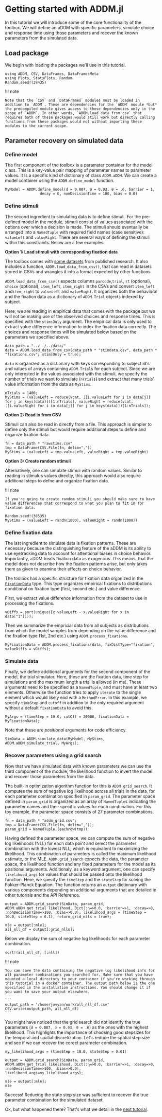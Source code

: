 # Getting started with ADDM.jl

In this tutorial we will introduce some of the core functionality of the toolbox. We will define an aDDM with specific parameters, simulate choice and response time using those parameters and recover the known parameters from the simulated data.

## Load package

We begin with loading the packages we'll use in this tutorial.

```@repl 1
using ADDM, CSV, DataFrames, DataFramesMeta
using Plots, StatsPlots, Random
Random.seed!(38435)
```

!!! note

    Note that the `CSV` and `DataFrames` modules must be loaded in addition to `ADDM`. These are dependencies for the `ADDM` module *but* the precompiled module gives access to these dependencies only in the scope of `ADDM`. In other words, `ADDM.load_data_from_csv` that requires both of these packages would still work but directly calling functions from these packages would not without importing these modules to the current scope.    


## Parameter recovery on simulated data

### Define model

The first component of the toolbox is a parameter container for the model class. This is a key-value pair mapping of parameter names to parameter values. It is a specific kind of dictionary of class `ADDM.aDDM`. We can create a model container using the `ADDM.define_model` function.

```@repl 1
MyModel = ADDM.define_model(d = 0.007, σ = 0.03, θ = .6, barrier = 1, 
                decay = 0, nonDecisionTime = 100, bias = 0.0)
```

### Define stimuli

The second ingredient to simulating data is to define stimuli. For the pre-defined model in the module, stimuli consist of values associated with the options over which a decision is made. The stimuli should eventually be arranged into a `NamedTuple` with required field names (case sensitive): `valueLeft` and `valueRight`. There are several ways of defining the stimuli within this constraints. Below are a few examples. 

**Option 1: Load stimuli with corresponding fixation data**

The toolbox comes with [some datasets](https://github.com/aDDM-Toolbox/ADDM.jl/tree/main/data) from published research. It also includes a function, `ADDM.load_data_from_csv()`, that can read in datasets stored in CSVs and wrangles it into a format expected by other functions.

`ADDM.load_data_from_csv()` expects columns `parcode`,`trial`, `rt` (optional), `choice` (optional), `item_left`, `item_right` in the CSVs and convert `item_left` and`item_right` to `valueLeft` and `valueRight`. It organizes both the behavioral and the fixation data as a dictionary of `ADDM.Trial` objects indexed by subject. 

Here, we are reading in empirical data that comes with the package but we will not be making use of the observed choices and response times. This is specified with the `stimsOnly` argument. The empirical data is only used to extract value difference information to index the fixation data correctly. The choices and response times will be simulated below based on the parameters we specified above.

```@repl 1
data_path = "../../../data/"
data = ADDM.load_data_from_csv(data_path * "stimdata.csv", data_path * "fixations.csv"; stimsOnly = true);
```

`data` is organized as a dictionary with keys corresponding to subject id's and values of arrays containing `ADDM.Trial`s for each subject. Since we are only interested in the values associated with the stimuli, we specify the number of trials we want to simulate (`nTrials`) and extract that many trials' value information from the data as `MyStims`.

```@repl 1
nTrials = 1400;
MyStims = (valueLeft = reduce(vcat, [[i.valueLeft for i in data[j]] for j in keys(data)])[1:nTrials], valueRight = reduce(vcat, [[i.valueRight for i in data[j]] for j in keys(data)])[1:nTrials]);
```

**Option 2: Read in from CSV**  

Stimuli can also be read in directly from a file. This approach is simpler to define only the stimuli but would require additional steps to define and organize fixation data.

```
fn = data_path * "rawstims.csv"
tmp = DataFrame(CSV.File(fn, delim=","))
MyStims = (valueLeft = tmp.valueLeft, valueRight = tmp.valueRight)
```

**Option 3: Create random stimuli**

Alternatively, one can simulate stimuli with random values. Similar to reading in stimulus values directly, this approach would also require additional steps to defne and organize fixation data.

!!! note

    If you're going to create random stimuli you should make sure to have value differences that correspond to what you plan to fit in for fixation data.

```
Random.seed!(38535)
MyStims = (valueLeft = randn(1000), valueRight = randn(1000))
```

### Define fixation data

The last ingredient to simulate data is fixation patterns. These are necessary because the distinguishing feature of the aDDM is its ability to use eyetracking data to account for attentional biases in choice behavior. Importantly, aDDM treats fixation data as exogenous. This means, that the model does not describe how the fixation patterns arise, but only takes them as given to examine their effects on choice behavior.

The toolbox has a specific structure for fixation data organized in the  [`FixationData`](https://addm-toolbox.github.io/ADDM.jl/dev/apireference/#Fixation-data) type. This type organizes empirical fixations to distributions conditional on fixation type (first, second etc.) and value difference.

First, we extract value difference information from the dataset to use in processing the fixations.

```@repl 1
vDiffs = sort(unique([x.valueLeft - x.valueRight for x in data["1"]]));
```

Then we summarize the empricial data from all subjects as distributions from which the model samples from depending on the value difference and the fixation type (1st, 2nd etc.) using `ADDM.process_fixations`.

```@repl 1
MyFixationData = ADDM.process_fixations(data, fixDistType="fixation", valueDiffs = vDiffs);
```

### Simulate data

Finally, we define additional arguments for the second component of the model, the trial simulator. Here, these are the fixation data, time step for simulations and the maximum length a trial is allowed (in ms). These arguments need to be specified as a `NamedTuple`, and must have at least two elements. Otherwise the function tries to apply `iterate` to the single element which would likely end with a  `MethodError`. In this example, we specify `timeStep` and `cutoff` in addition to the  only required argument without a default `fixationData` to avoid this.

```@repl 1
MyArgs = (timeStep = 10.0, cutOff = 20000, fixationData = MyFixationData);
```

Note that these are *positional* arguments for code efficiency.

```@repl 1
SimData = ADDM.simulate_data(MyModel, MyStims, ADDM.aDDM_simulate_trial, MyArgs);
```

### Recover parameters using a grid search

Now that we have simulated data with known parameters we can use the third component of the module, the likelihood function to invert the model and recover those parameters from the data.

The built-in optimization algorithm function for this is `ADDM.grid_search`. It computes the sum of negative log likelihood across all trials in the data, for each parameter combination specified in `param_grid`. The parameter space defined in `param_grid` is organized as an array of `NamedTuple`s indicating the parameter names and their specific values for each combination. For this toy example, the parameter space consists of 27 parameter combinations.

```@repl 1
fn = data_path * "addm_grid.csv";
tmp = DataFrame(CSV.File(fn, delim=","));
param_grid = NamedTuple.(eachrow(tmp))
```

Having defined the parameter space, we can compute the sum of negative log likelihoods (NLL) for each data point and select the parameter combination with the lowest NLL, which is equivalent to maximizing the likelihood. This combination of parameters is called the maximum likelihood estimate, or the MLE. `ADDM.grid_search` expects the data, the parameter space, the likelihood function and any fixed parameters for the model as its positional arguments. Additionaly, as a keyword argument, one can specify `likelihood_args` for values that should be passed onto the likelihood function. Here, we specify the `timeStep` and the `stateStep` for solving the Fokker-Planck Equation. The function returns an `output` dictionary with various components depending on additional arguments that are detailed in other tutorials and the API Reference.

```@repl 1
output = ADDM.grid_search(SimData, param_grid, ADDM.aDDM_get_trial_likelihood, Dict(:η=>0.0, :barrier=>1, :decay=>0, :nonDecisionTime=>100, :bias=>0.0); likelihood_args = (timeStep = 10.0, stateStep = 0.1), return_grid_nlls = true);

mle = output[:mle];
all_nll_df = output[:grid_nlls];
```

Below we display the sum of negative log likelihoods for each parameter combination.

```@repl 1
sort!(all_nll_df, [:nll])
```

!!! note

    You can save the data containing the negative log likelihood info for all parameter combinations you searched for. Make sure that you have mounted a local directory to your container if you're working through this tutorial in a docker container. The output path below is the one specified in the installation instructions. You should change it if you want to save your output elsewhere.

    ```
    output_path = '/home/jovyan/work/all_nll_df.csv'
    CSV.write(output_path, all_nll_df)
    ```

You might have noticed that the grid search did not identify the true parameters (`d = 0.007, σ = 0.03, θ = .6`) as the ones with the highest likelihood. This highlights the importance of choosing good stepsizes for the temporal and spatial discretization. Let's reduce the spatial step size and see if we can recover the corect parameter combination.

```@repl 1
my_likelihood_args = (timeStep = 10.0, stateStep = 0.01)

output = ADDM.grid_search(SimData, param_grid, ADDM.aDDM_get_trial_likelihood, Dict(:η=>0.0, :barrier=>1, :decay=>0, :nonDecisionTime=>100, :bias=>0.0), likelihood_args=my_likelihood_args);

mle = output[:mle];
mle
```

Success! Reducing the state step size was sufficient to recover the true parameter combination for the simulated dataset. 

Ok, but what happened there? That's what we detail in the [next tutorial](https://addm-toolbox.github.io/ADDM.jl/dev/tutorials/02_likelihood_computation/).
